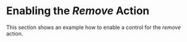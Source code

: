 <!-- loiodd58b6a03ea343cd8a0ab5a9ae91f075 -->

# Enabling the *Remove* Action

This section shows an example how to enable a control for the *remove* action.

